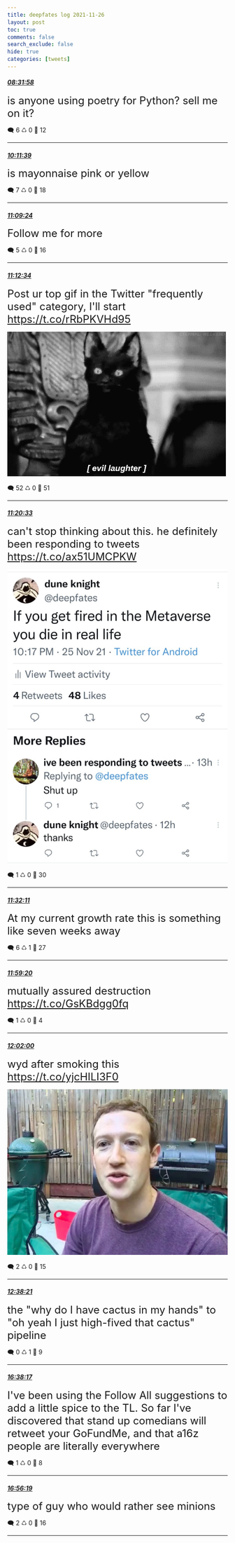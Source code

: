 ```yaml
---
title: deepfates log 2021-11-26
layout: post
toc: true
comments: false
search_exclude: false
hide: true
categories: [tweets]
---
```



#### <a href = "https://twitter.com/deepfates/status/1464255618978435078">*08:31:58*</a>

<font size="5">is anyone using poetry for Python? sell me on it?</font>



🗨️ 6 ♺ 0 🤍  12   

---
    
#### <a href = "https://twitter.com/deepfates/status/1464280703441379329">*10:11:39*</a>

<font size="5">is mayonnaise pink or yellow</font>



🗨️ 7 ♺ 0 🤍  18   

---
    
#### <a href = "https://twitter.com/deepfates/status/1464295235714834433">*11:09:24*</a>

<font size="5">Follow me for more</font>



🗨️ 5 ♺ 0 🤍  16   

---
    
#### <a href = "https://twitter.com/deepfates/status/1464296035954540550">*11:12:34*</a>

<font size="5">Post ur top gif in the Twitter "frequently used" category, I'll start  https://t.co/rRbPKVHd95</font>

![image from twitter](/images/from_twitter/FFI5evjX0AQv8-U.jpg)


🗨️ 52 ♺ 0 🤍  51   

---
    
#### <a href = "https://twitter.com/deepfates/status/1464298044015341574">*11:20:33*</a>

<font size="5">can't stop thinking about this. he definitely been responding to tweets  https://t.co/ax51UMCPKW</font>

![image from twitter](/images/from_twitter/FFI7T7YXIAAsay8.jpg)


🗨️ 1 ♺ 0 🤍  30   

---
    
#### <a href = "https://twitter.com/deepfates/status/1464300971526275072">*11:32:11*</a>

<font size="5">At my current growth rate this is something like seven weeks away</font>



🗨️ 6 ♺ 1 🤍  27   

---
    
#### <a href = "https://twitter.com/deepfates/status/1464307805339353090">*11:59:20*</a>

<font size="5">mutually assured destruction   https://t.co/GsKBdgg0fq</font>



🗨️ 1 ♺ 0 🤍  4   

---
    
#### <a href = "https://twitter.com/deepfates/status/1464308472833458177">*12:02:00*</a>

<font size="5">wyd after smoking this  https://t.co/yjcHILI3F0</font>

![image from twitter](/images/from_twitter/FFJEytWVkAAhGmX.jpg)


🗨️ 2 ♺ 0 🤍  15   

---
    
#### <a href = "https://twitter.com/deepfates/status/1464317622049071104">*12:38:21*</a>

<font size="5">the "why do I have cactus in my hands" to "oh yeah I just high-fived that cactus" pipeline</font>



🗨️ 0 ♺ 1 🤍  9   

---
    
#### <a href = "https://twitter.com/deepfates/status/1464378002263977985">*16:38:17*</a>

<font size="5">I've been using the Follow All suggestions to add a little spice to the TL. So far I've discovered that stand up comedians will retweet your GoFundMe, and that a16z people are literally everywhere</font>



🗨️ 1 ♺ 0 🤍  8   

---
    
#### <a href = "https://twitter.com/deepfates/status/1464382542254067717">*16:56:19*</a>

<font size="5">type of guy who would rather see minions</font>



🗨️ 2 ♺ 0 🤍  16   

---
    
            
